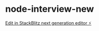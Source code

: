 # node-interview-new

[Edit in StackBlitz next generation editor ⚡️](https://stackblitz.com/~/github.com/gabriel-trujillo-globant/node-interview-new)
